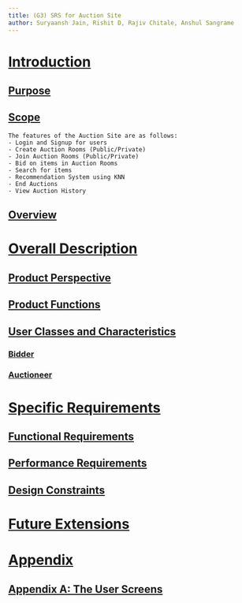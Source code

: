 ```yaml
---
title: (G3) SRS for Auction Site
author: Suryaansh Jain, Rishit D, Rajiv Chitale, Anshul Sangrame
---
```


# [Introduction](#introduction)
## [Purpose](#purpose)
## [Scope](#scope)
    The features of the Auction Site are as follows:
    - Login and Signup for users
    - Create Auction Rooms (Public/Private)
    - Join Auction Rooms (Public/Private)
    - Bid on items in Auction Rooms
    - Search for items
    - Recommendation System using KNN
    - End Auctions
    - View Auction History
## [Overview](#overview)
# [Overall Description](#overall-description)
## [Product Perspective](#product-perspective)
## [Product Functions](#product-functions)
## [User Classes and Characteristics](#user-classes-and-characteristics)
### [Bidder](#bidder)
### [Auctioneer](#auctioneer)
# [Specific Requirements](#specific-requirements)
## [Functional Requirements](#functional-requirements)
## [Performance Requirements](#performance-requirements)
## [Design Constraints](#design-constraints)
# [Future Extensions](#future-extensions)
# [Appendix](#appendix)
## [Appendix A: The User Screens](#appendix-a-the-user-screens)